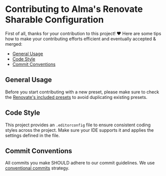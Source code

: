 # Contributing to Alma's Renovate Sharable Configuration

First of all, thanks for your contribution to this project! ❤️ Here are some
tips how to make your contributing efforts efficient and eventually accepted &
merged:

- [General Usage](#general-usage)
- [Code Style](#code-style)
- [Commit Conventions](#commit-conventions)

## General Usage

Before you start contributing with a new preset, please make sure to check the
[Renovate's included presets][renovate-included-presets] to avoid duplicating
existing presets.

## Code Style

This project provides an `.editorconfig` file to ensure consistent coding styles
across the project. Make sure your IDE supports it and applies the settings
defined in the file.

## Commit Conventions

All commits you make SHOULD adhere to our commit guidelines. We use
[conventional commits][conventional-commits] strategy.

[conventional-commits]: https://www.conventionalcommits.org
[renovate-included-presets]: https://docs.renovatebot.com/presets-customManagers/
